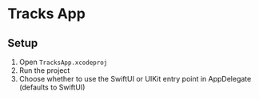 # Tracks App

## Setup

1. Open `TracksApp.xcodeproj`
2. Run the project
3. Choose whether to use the SwiftUI or UIKit entry point in AppDelegate (defaults to SwiftUI)
